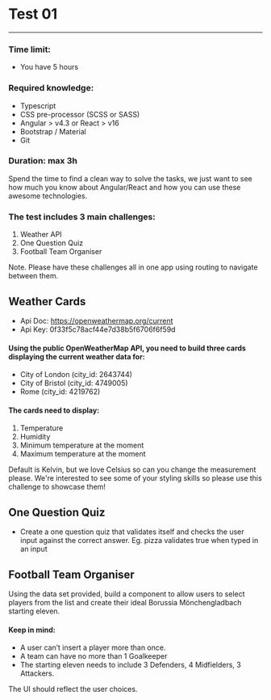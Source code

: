 # Test 01

---

### Time limit:

- You have 5 hours

### Required knowledge:

- Typescript
- CSS pre-processor (SCSS or SASS)
- Angular > v4.3 or React > v16
- Bootstrap / Material
- Git

### Duration: max 3h

Spend the time to find a clean way to solve the tasks, we just want to see how much you know about Angular/React and how you can use these awesome technologies.

### The test includes 3 main challenges:

1. Weather API
2. One Question Quiz
3. Football Team Organiser

Note. Please have these challenges all in one app using routing to navigate between them.

## Weather Cards

- Api Doc: https://openweathermap.org/current
- Api Key: 0f33f5c78acf44e7d38b5f6706f6f59d

#### Using the public OpenWeatherMap API, you need to build three cards displaying the current weather data for:

- City of London (city_id: 2643744)
- City of Bristol (city_id: 4749005)
- Rome (city_id: 4219762)

#### The cards need to display:

1. Temperature
2. Humidity
3. Minimum temperature at the moment
4. Maximum temperature at the moment

Default is Kelvin, but we love Celsius so can you change the measurement please. We're interested to see some of your styling skills so please use this challenge to showcase them!

## One Question Quiz

- Create a one question quiz that validates itself and checks the user input against the correct answer.
  Eg. pizza validates true when typed in an input

## Football Team Organiser

Using the data set provided, build a component to allow users to select players from the list and create their ideal Borussia Mönchengladbach starting eleven.

#### Keep in mind:

- A user can’t insert a player more than once.
- A team can have no more than 1 Goalkeeper
- The starting eleven needs to include 3 Defenders, 4 Midfielders, 3 Attackers.

The UI should reflect the user choices.
